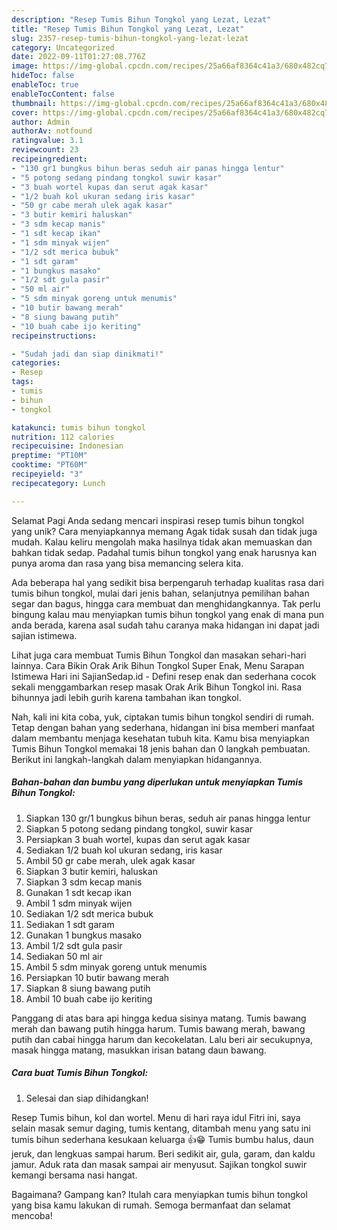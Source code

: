 ```yaml
---
description: "Resep Tumis Bihun Tongkol yang Lezat, Lezat"
title: "Resep Tumis Bihun Tongkol yang Lezat, Lezat"
slug: 2357-resep-tumis-bihun-tongkol-yang-lezat-lezat
category: Uncategorized
date: 2022-09-11T01:27:08.776Z
image: https://img-global.cpcdn.com/recipes/25a66af8364c41a3/680x482cq70/tumis-bihun-tongkol-foto-resep-utama.jpg
hideToc: false
enableToc: true
enableTocContent: false
thumbnail: https://img-global.cpcdn.com/recipes/25a66af8364c41a3/680x482cq70/tumis-bihun-tongkol-foto-resep-utama.jpg
cover: https://img-global.cpcdn.com/recipes/25a66af8364c41a3/680x482cq70/tumis-bihun-tongkol-foto-resep-utama.jpg
author: Admin
authorAv: notfound
ratingvalue: 3.1
reviewcount: 23
recipeingredient:
- "130 gr1 bungkus bihun beras seduh air panas hingga lentur"
- "5 potong sedang pindang tongkol suwir kasar"
- "3 buah wortel kupas dan serut agak kasar"
- "1/2 buah kol ukuran sedang iris kasar"
- "50 gr cabe merah ulek agak kasar"
- "3 butir kemiri haluskan"
- "3 sdm kecap manis"
- "1 sdt kecap ikan"
- "1 sdm minyak wijen"
- "1/2 sdt merica bubuk"
- "1 sdt garam"
- "1 bungkus masako"
- "1/2 sdt gula pasir"
- "50 ml air"
- "5 sdm minyak goreng untuk menumis"
- "10 butir bawang merah"
- "8 siung bawang putih"
- "10 buah cabe ijo keriting"
recipeinstructions:

- "Sudah jadi dan siap dinikmati!"
categories:
- Resep
tags:
- tumis
- bihun
- tongkol

katakunci: tumis bihun tongkol 
nutrition: 112 calories
recipecuisine: Indonesian
preptime: "PT10M"
cooktime: "PT60M"
recipeyield: "3"
recipecategory: Lunch

---
```



Selamat Pagi Anda sedang mencari inspirasi resep tumis bihun tongkol yang unik? Cara menyiapkannya memang Agak tidak susah dan tidak juga mudah. Kalau keliru mengolah maka hasilnya tidak akan memuaskan dan bahkan tidak sedap. Padahal tumis bihun tongkol yang enak harusnya kan punya aroma dan rasa yang bisa memancing selera kita.


Ada beberapa hal yang sedikit bisa berpengaruh terhadap kualitas rasa dari tumis bihun tongkol, mulai dari jenis bahan, selanjutnya pemilihan bahan segar dan bagus, hingga cara membuat dan menghidangkannya. Tak perlu bingung kalau mau menyiapkan tumis bihun tongkol yang enak di mana pun anda berada, karena asal sudah tahu caranya maka hidangan ini dapat jadi sajian istimewa.

Lihat juga cara membuat Tumis Bihun Tongkol dan masakan sehari-hari lainnya. Cara Bikin Orak Arik Bihun Tongkol Super Enak, Menu Sarapan Istimewa Hari ini SajianSedap.id - Defini resep enak dan sederhana cocok sekali menggambarkan resep masak Orak Arik Bihun Tongkol ini. Rasa bihunnya jadi lebih gurih karena tambahan ikan tongkol.


Nah, kali ini kita coba, yuk, ciptakan tumis bihun tongkol sendiri di rumah. Tetap dengan bahan yang sederhana, hidangan ini bisa memberi manfaat dalam membantu menjaga kesehatan tubuh kita. Kamu bisa menyiapkan Tumis Bihun Tongkol memakai 18 jenis bahan dan 0 langkah pembuatan. Berikut ini langkah-langkah dalam menyiapkan hidangannya.

<!--inarticleads1-->

##### Bahan-bahan dan bumbu yang diperlukan untuk menyiapkan Tumis Bihun Tongkol:

1. Siapkan 130 gr/1 bungkus bihun beras, seduh air panas hingga lentur
1. Siapkan 5 potong sedang pindang tongkol, suwir kasar
1. Persiapkan 3 buah wortel, kupas dan serut agak kasar
1. Sediakan 1/2 buah kol ukuran sedang, iris kasar
1. Ambil 50 gr cabe merah, ulek agak kasar
1. Siapkan 3 butir kemiri, haluskan
1. Siapkan 3 sdm kecap manis
1. Gunakan 1 sdt kecap ikan
1. Ambil 1 sdm minyak wijen
1. Sediakan 1/2 sdt merica bubuk
1. Sediakan 1 sdt garam
1. Gunakan 1 bungkus masako
1. Ambil 1/2 sdt gula pasir
1. Sediakan 50 ml air
1. Ambil 5 sdm minyak goreng untuk menumis
1. Persiapkan 10 butir bawang merah
1. Siapkan 8 siung bawang putih
1. Ambil 10 buah cabe ijo keriting


Panggang di atas bara api hingga kedua sisinya matang. Tumis bawang merah dan bawang putih hingga harum. Tumis bawang merah, bawang putih dan cabai hingga harum dan kecokelatan. Lalu beri air secukupnya, masak hingga matang, masukkan irisan batang daun bawang. 

<!--inarticleads2-->

##### Cara buat Tumis Bihun Tongkol:


1. Selesai dan siap dihidangkan!

Resep Tumis bihun, kol dan wortel. Menu di hari raya idul Fitri ini, saya selain masak semur daging, tumis kentang, ditambah menu yang satu ini tumis bihun sederhana kesukaan keluarga 👍😁 Tumis bumbu halus, daun jeruk, dan lengkuas sampai harum. Beri sedikit air, gula, garam, dan kaldu jamur. Aduk rata dan masak sampai air menyusut. Sajikan tongkol suwir kemangi bersama nasi hangat. 

Bagaimana? Gampang kan? Itulah cara menyiapkan tumis bihun tongkol yang bisa kamu lakukan di rumah. Semoga bermanfaat dan selamat mencoba!
